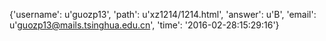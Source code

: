 {'username': u'guozp13', 'path': u'xz1214/1214.html', 'answer': u'B', 'email': u'guozp13@mails.tsinghua.edu.cn', 'time': '2016-02-28:15:29:16'}